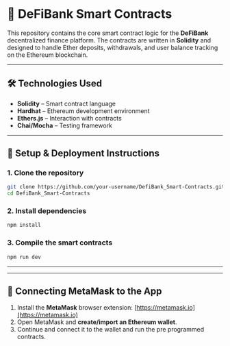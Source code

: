 # 🧠 DeFiBank Smart Contracts

This repository contains the core smart contract logic for the **DeFiBank** decentralized finance platform. The contracts are written in **Solidity** and designed to handle Ether deposits, withdrawals, and user balance tracking on the Ethereum blockchain.

---

## 🛠️ Technologies Used

- **Solidity** – Smart contract language
- **Hardhat** – Ethereum development environment
- **Ethers.js** – Interaction with contracts
- **Chai/Mocha** – Testing framework

---

## 🚀 Setup & Deployment Instructions

### 1. Clone the repository
```bash
git clone https://github.com/your-username/DefiBank_Smart-Contracts.git
cd DefiBank_Smart-Contracts
```

### 2. Install dependencies
```bash
npm install
```

### 3. Compile the smart contracts
```bash
npm run dev
```
---


---

## 🦊 Connecting MetaMask to the App

1. Install the **MetaMask** browser extension: [https://metamask.io](https://metamask.io)
2. Open MetaMask and **create/import an Ethereum wallet**.
3. Continue and connect it to the wallet and run the pre programmed contracts.

```

